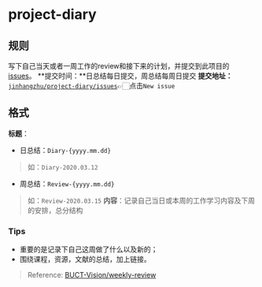 # project-diary


## 规则

写下自己当天或者一周工作的review和接下来的计划，并提交到此项目的[issues](https://github.com/JinhangZhu/project-diary/issues)。
**提交时间：**日总结每日提交，周总结每周日提交
**提交地址：**[`jinhangzhu/project-diary/issues`](https://github.com/JinhangZhu/project-diary/issues)👉🏻点击`New issue`

## 格式

**标题**：

- 日总结：`Diary-{yyyy.mm.dd}`

> 如：`Diary-2020.03.12`

- 周总结：`Review-{yyyy.mm.dd}`

> 如：`Review-2020.03.15`
> **内容**：记录自己当日或本周的工作学习内容及下周的安排，总分结构

### Tips

- 重要的是记录下自己这周做了什么以及新的；
- 围绕课程，资源，文献的总结，加上链接。

> Reference: [BUCT-Vision/weekly-review](https://github.com/BUCT-Vision/weekly-review)
